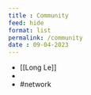 ```yaml
---
title : Community
feed: hide
format: list
permalink: /community
date : 09-04-2023
---
```

-  [[Long Le]]
- 
- #network